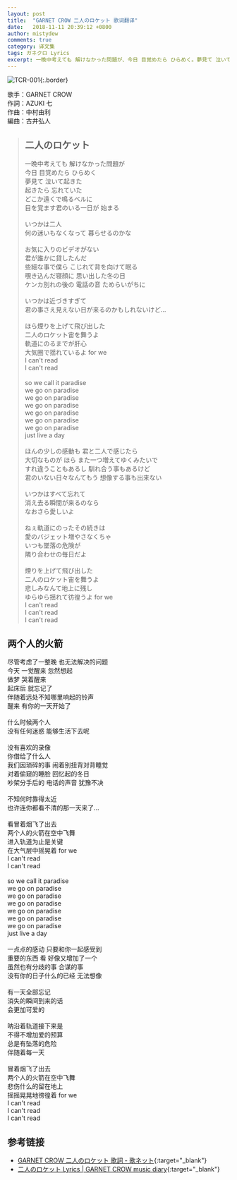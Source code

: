 ```yaml
---
layout: post
title:  "GARNET CROW 二人のロケット 歌词翻译"
date:   2018-11-11 20:39:12 +0800
author: mistydew
comments: true
category: 译文集
tags: ガネクロ Lyrics
excerpt: 一晩中考えても 解けなかった問題が、今日 目覚めたら ひらめく。夢見て 泣いて起きた、起きたら 忘れていた。どこか遠くで鳴るベルに、目を覚ます君のいる一日が 始まる。
---
```

![TCR-001](https://crowsub.github.io/assets/images/discography/album/TCR-001.jpg){:.border}

歌手：GARNET CROW<br>
作詞：AZUKI 七<br>
作曲：中村由利<br>
編曲：古井弘人

<blockquote class="lyric-original">
  <h2>二人のロケット</h2>
  <p>
    一晩中考えても 解けなかった問題が<br>
    今日 目覚めたら ひらめく<br>
    夢見て 泣いて起きた<br>
    起きたら 忘れていた<br>
    どこか遠くで鳴るベルに<br>
    目を覚ます君のいる一日が 始まる<br>
    <br>
    いつかは二人<br>
    何の迷いもなくなって 暮らせるのかな<br>
    <br>
    お気に入りのビデオがない<br>
    君が誰かに貸したんだ<br>
    些細な事で僕ら こじれて背を向けて眠る<br>
    覗き込んだ寝顔に 思い出した冬の日<br>
    ケンカ別れの後の 電話の音 ためらいがちに<br>
    <br>
    いつかは近づきすぎて<br>
    君の事さえ見えない日が来るのかもしれないけど…<br>
    <br>
    ほら煙りを上げて飛び出した<br>
    二人のロケット宙を舞うよ<br>
    軌道にのるまでが肝心<br>
    大気圏で揺れているよ for we<br>
    I can't read<br>
    I can't read<br>
    <br>
    so we call it paradise<br>
    we go on paradise<br>
    we go on paradise<br>
    we go on paradise<br>
    we go on paradise<br>
    we go on paradise<br>
    we go on paradise<br>
    just live a day<br>
    <br>
    ほんの少しの感動も 君と二人で感じたら<br>
    大切なものが ほら また一つ増えてゆくみたいで<br>
    すれ違うこともあるし 馴れ合う事もあるけど<br>
    君のいない日々なんてもう 想像する事も出来ない<br>
    <br>
    いつかはすべて忘れて<br>
    消え去る瞬間が来るのなら<br>
    なおさら愛しいよ<br>
    <br>
    ねぇ軌道にのったその続きは<br>
    愛のバジェット増やさなくちゃ<br>
    いつも墜落の危険が<br>
    隣り合わせの毎日だよ<br>
    <br>
    煙りを上げて飛び出した<br>
    二人のロケット宙を舞うよ<br>
    悲しみなんて地上に残し<br>
    ゆらゆら揺れて彷徨うよ for we<br>
    I can't read<br>
    I can't read<br>
    I can't read
  </p>
</blockquote>

<div class="lyric-translation">
  <h2>两个人的火箭</h2>
  <p>
    尽管考虑了一整晚 也无法解决的问题<br>
    今天 一觉醒来 忽然想起<br>
    做梦 哭着醒来<br>
    起床后 就忘记了<br>
    伴随着远处不知哪里响起的铃声<br>
    醒来 有你的一天开始了<br>
    <br>
    什么时候两个人<br>
    没有任何迷惑 能够生活下去呢<br>
    <br>
    没有喜欢的录像<br>
    你借给了什么人<br>
    我们因琐碎的事 闹着别扭背对背睡觉<br>
    对着偷窥的睡脸 回忆起的冬日<br>
    吵架分手后的 电话的声音 犹豫不决<br>
    <br>
    不知何时靠得太近<br>
    也许连你都看不清的那一天来了…<br>
    <br>
    看冒着烟飞了出去<br>
    两个人的火箭在空中飞舞<br>
    进入轨道为止是关键<br>
    在大气层中摇晃着 for we<br>
    I can't read<br>
    I can't read<br>
    <br>
    so we call it paradise<br>
    we go on paradise<br>
    we go on paradise<br>
    we go on paradise<br>
    we go on paradise<br>
    we go on paradise<br>
    we go on paradise<br>
    just live a day<br>
    <br>
    一点点的感动 只要和你一起感受到<br>
    重要的东西 看 好像又增加了一个<br>
    虽然也有分歧的事 合谋的事<br>
    没有你的日子什么的已经 无法想像<br>
    <br>
    有一天全部忘记<br>
    消失的瞬间到来的话<br>
    会更加可爱的<br>
    <br>
    呐沿着轨道接下来是<br>
    不得不增加爱的预算<br>
    总是有坠落的危险<br>
    伴随着每一天<br>
    <br>
    冒着烟飞了出去<br>
    两个人的火箭在空中飞舞<br>
    悲伤什么的留在地上<br>
    摇摇晃晃地徬徨着 for we<br>
    I can't read<br>
    I can't read<br>
    I can't read
  </p>
</div>

## 参考链接

* [GARNET CROW 二人のロケット 歌詞 - 歌ネット](https://www.uta-net.com/song/20153/){:target="_blank"}
* [二人のロケット Lyrics \| GARNET CROW music diary](https://crowsub.github.io/lyrics/original/二人のロケット.html){:target="_blank"}
